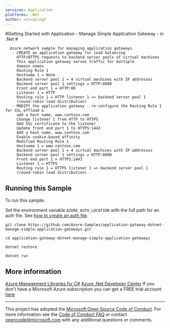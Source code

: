 ```yaml
---
services: Application
platforms: .Net
author: selvasingh
---
```


#Getting Started with Application - Manage Simple Application Gateway - in .Net #

      Azure network sample for managing application gateways.
       - CREATE an application gateway for load balancing
         HTTP/HTTPS requests to backend server pools of virtual machines
         This application gateway serves traffic for multiple
         domain names
         Routing Rule 1
         Hostname 1 = None
         Backend server pool 1 = 4 virtual machines with IP addresses
         Backend server pool 1 settings = HTTP:8080
         Front end port 1 = HTTP:80
         Listener 1 = HTTP
         Routing rule 1 = HTTP listener 1 => backend server pool 1
         (round-robin load distribution)
       - MODIFY the application gateway - re-configure the Routing Rule 1 for SSL offload &
         add a host name, www.contoso.com
         Change listener 1 from HTTP to HTTPS
         Add SSL certificate to the listener
         Update front end port 1 to HTTPS:1443
         Add a host name, www.contoso.com
         Enable cookie-based affinity
         Modified Routing Rule 1
         Hostname 1 = www.contoso.com
         Backend server pool 1 = 4 virtual machines with IP addresses
         Backend server pool 1 settings = HTTP:8080
         Front end port 1 = HTTPS:1443
         Listener 1 = HTTPS
         Routing rule 1 = HTTPS listener 1 => backend server pool 1
         (round-robin load distribution)


## Running this Sample ##

To run this sample:

Set the environment variable `AZURE_AUTH_LOCATION` with the full path for an auth file. See [how to create an auth file](https://github.com/Azure/azure-sdk-for-net/blob/Fluent/AUTH.md).

    git clone https://github.com/Azure-Samples/application-gateway-dotnet-manage-simple-application-gateways.git

    cd application-gateway-dotnet-manage-simple-application-gateways

    dotnet restore

    dotnet run

## More information ##

[Azure Management Libraries for C#](https://github.com/Azure/azure-sdk-for-net/tree/Fluent)
[Azure .Net Developer Center](https://azure.microsoft.com/en-us/develop/net/)
If you don't have a Microsoft Azure subscription you can get a FREE trial account [here](http://go.microsoft.com/fwlink/?LinkId=330212)

---

This project has adopted the [Microsoft Open Source Code of Conduct](https://opensource.microsoft.com/codeofconduct/). For more information see the [Code of Conduct FAQ](https://opensource.microsoft.com/codeofconduct/faq/) or contact [opencode@microsoft.com](mailto:opencode@microsoft.com) with any additional questions or comments.